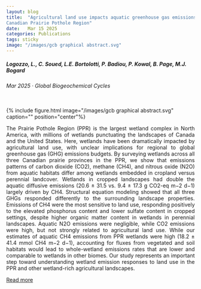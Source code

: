 ```yaml
---
layout: blog
title:  "Agricultural land use impacts aquatic greenhouse gas emissions from wetlands in the
Canadian Prairie Pothole Region"
date:   Mar 15 2025
categories: Publications
tags: sticky
image: "/images/gcb graphical abstract.svg"
---
```


##### Logozzo, L., C. Soued, L.E. Bortolotti, P. Badiou, P. Kowal, B. Page, M.J. Bogard <br>
###### Mar 2025 &middot; *Global Biogeochemical Cycles*
<br>
{% include figure.html image="/images/gcb graphical abstract.svg" caption="" position="center"%}
<p align = "justify">
The Prairie Pothole Region (PPR) is the largest wetland complex in North America, with 
millions of wetlands punctuating the landscapes of Canada and the United States. Here, 
wetlands have been dramatically impacted by agricultural land use, with unclear implications
 for regional to global greenhouse gas (GHG) emissions budgets. By surveying wetlands 
 across all three Canadian prairie provinces in the PPR, we show that emissions patterns 
 of carbon dioxide (CO2), methane (CH4), and nitrous oxide (N2O) from aquatic habitats 
 differ among wetlands embedded in cropland versus perennial landcover. Wetlands in 
 cropped landscapes had double the aquatic diffusive emissions 
 (20.6 ± 31.5 vs. 9.4 ± 17.3 g CO2-eq m−2 d−1) largely driven by CH4. Structural equation 
 modeling showed that all three GHGs responded differently to the surrounding landscape 
 properties. Emissions of CH4 were the most sensitive to land use, responding positively 
 to the elevated phosphorus content and lower sulfate content in cropped settings, despite 
 higher organic matter content in wetlands in perennial landscapes. Aquatic N2O emissions 
 were negligible, while CO2 emissions were high, but not strongly related to agricultural 
 land use. While our estimates of aquatic CH4 emissions from PPR wetlands were high 
 (18.2 ± 41.4 mmol CH4 m−2 d−1), accounting for fluxes from vegetated and soil habitats 
 would lead to whole-wetland emissions rates that are lower and comparable to wetlands 
 in other biomes. Our study represents an important step toward understanding wetland 
 emission responses to land use in the PPR and other wetland-rich agricultural landscapes.
</p>

<a href="https://doi.org/10.1029/2024GB008209" target="_blank">Read more</a>

<br>